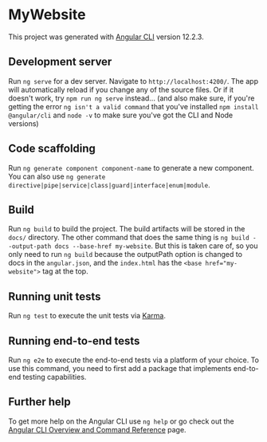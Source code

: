# MyWebsite

This project was generated with [Angular CLI](https://github.com/angular/angular-cli) version 12.2.3.

## Development server

Run `ng serve` for a dev server. Navigate to `http://localhost:4200/`. The app will automatically reload if you change any of the source files.
Or if it doesn't work, try `npm run ng serve` instead... (and also make sure, if you're getting the error `ng isn't a valid command` that you've installed `npm install @angular/cli` and `node -v` to make sure you've got the CLI and Node versions)

## Code scaffolding

Run `ng generate component component-name` to generate a new component. You can also use `ng generate directive|pipe|service|class|guard|interface|enum|module`.

## Build

Run `ng build` to build the project. The build artifacts will be stored in the `docs/` directory. The other command that does the same thing is `ng build --output-path docs --base-href my-website`. But this is taken care of, so you only need to run `ng build` because the outputPath option is changed to docs in the `angular.json`, and the `index.html` has the `<base href="my-website">` tag at the top.

## Running unit tests

Run `ng test` to execute the unit tests via [Karma](https://karma-runner.github.io).

## Running end-to-end tests

Run `ng e2e` to execute the end-to-end tests via a platform of your choice. To use this command, you need to first add a package that implements end-to-end testing capabilities.

## Further help

To get more help on the Angular CLI use `ng help` or go check out the [Angular CLI Overview and Command Reference](https://angular.io/cli) page.
